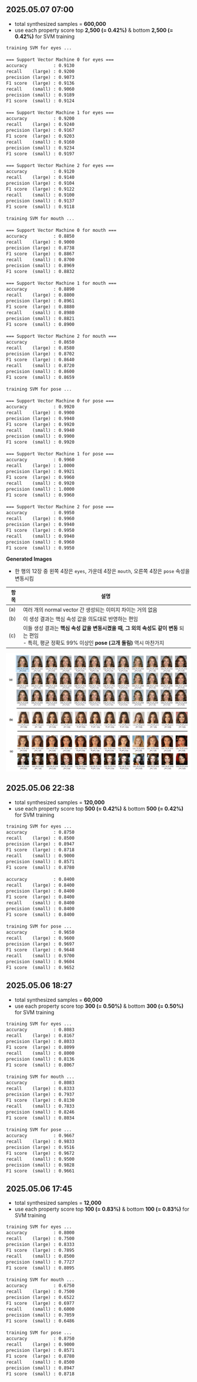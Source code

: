 ## 2025.05.07 07:00

* total synthesized samples = **600,000**
* use each property score top **2,500 (= 0.42%)** & bottom **2,500 (= 0.42%)** for SVM training

```
training SVM for eyes ...

=== Support Vector Machine 0 for eyes ===
accuracy          : 0.9130
recall    (large) : 0.9200
precision (large) : 0.9073
F1 score  (large) : 0.9136
recall    (small) : 0.9060
precision (small) : 0.9189
F1 score  (small) : 0.9124

=== Support Vector Machine 1 for eyes ===
accuracy          : 0.9200
recall    (large) : 0.9240
precision (large) : 0.9167
F1 score  (large) : 0.9203
recall    (small) : 0.9160
precision (small) : 0.9234
F1 score  (small) : 0.9197

=== Support Vector Machine 2 for eyes ===
accuracy          : 0.9120
recall    (large) : 0.9140
precision (large) : 0.9104
F1 score  (large) : 0.9122
recall    (small) : 0.9100
precision (small) : 0.9137
F1 score  (small) : 0.9118

training SVM for mouth ...

=== Support Vector Machine 0 for mouth ===
accuracy          : 0.8850
recall    (large) : 0.9000
precision (large) : 0.8738
F1 score  (large) : 0.8867
recall    (small) : 0.8700
precision (small) : 0.8969
F1 score  (small) : 0.8832

=== Support Vector Machine 1 for mouth ===
accuracy          : 0.8890
recall    (large) : 0.8800
precision (large) : 0.8961
F1 score  (large) : 0.8880
recall    (small) : 0.8980
precision (small) : 0.8821
F1 score  (small) : 0.8900

=== Support Vector Machine 2 for mouth ===
accuracy          : 0.8650
recall    (large) : 0.8580
precision (large) : 0.8702
F1 score  (large) : 0.8640
recall    (small) : 0.8720
precision (small) : 0.8600
F1 score  (small) : 0.8659

training SVM for pose ...

=== Support Vector Machine 0 for pose ===
accuracy          : 0.9920
recall    (large) : 0.9900
precision (large) : 0.9940
F1 score  (large) : 0.9920
recall    (small) : 0.9940
precision (small) : 0.9900
F1 score  (small) : 0.9920

=== Support Vector Machine 1 for pose ===
accuracy          : 0.9960
recall    (large) : 1.0000
precision (large) : 0.9921
F1 score  (large) : 0.9960
recall    (small) : 0.9920
precision (small) : 1.0000
F1 score  (small) : 0.9960

=== Support Vector Machine 2 for pose ===
accuracy          : 0.9950
recall    (large) : 0.9960
precision (large) : 0.9940
F1 score  (large) : 0.9950
recall    (small) : 0.9940
precision (small) : 0.9960
F1 score  (small) : 0.9950
```

**Generated Images**

* 한 행의 12장 중 왼쪽 4장은 ```eyes```, 가운데 4장은 ```mouth```, 오른쪽 4장은 ```pose``` 속성을 변동시킴

| 항목  | 설명                                                                                                    |
|-----|-------------------------------------------------------------------------------------------------------|
| (a) | 여러 개의 normal vector 간 생성되는 이미지 차이는 거의 없음                                                              |
| (b) | 이 생성 결과는 핵심 속성 값을 의도대로 반영하는 편임                                                                        |
| (c) | 이들 생성 결과는 **핵심 속성 값을 변동시켰을 때, 그 외의 속성도 같이 변동** 되는 편임<br>- 특히, 평균 정확도 99% 이상인 **pose (고개 돌림)** 역시 마찬가지 |

![image](../../../../images/250502_7.PNG)

## 2025.05.06 22:38

* total synthesized samples = **120,000**
* use each property score top **500 (= 0.42%)** & bottom **500 (= 0.42%)** for SVM training

```
training SVM for eyes ...
accuracy          : 0.8750
recall    (large) : 0.8500
precision (large) : 0.8947
F1 score  (large) : 0.8718
recall    (small) : 0.9000
precision (small) : 0.8571
F1 score  (small) : 0.8780

accuracy          : 0.8400
recall    (large) : 0.8400
precision (large) : 0.8400
F1 score  (large) : 0.8400
recall    (small) : 0.8400
precision (small) : 0.8400
F1 score  (small) : 0.8400

training SVM for pose ...
accuracy          : 0.9650
recall    (large) : 0.9600
precision (large) : 0.9697
F1 score  (large) : 0.9648
recall    (small) : 0.9700
precision (small) : 0.9604
F1 score  (small) : 0.9652
```

## 2025.05.06 18:27

* total synthesized samples = **60,000**
* use each property score top **300 (= 0.50%)** & bottom **300 (= 0.50%)** for SVM training

```
training SVM for eyes ...
accuracy          : 0.8083
recall    (large) : 0.8167
precision (large) : 0.8033
F1 score  (large) : 0.8099
recall    (small) : 0.8000
precision (small) : 0.8136
F1 score  (small) : 0.8067

training SVM for mouth ...
accuracy          : 0.8083
recall    (large) : 0.8333
precision (large) : 0.7937
F1 score  (large) : 0.8130
recall    (small) : 0.7833
precision (small) : 0.8246
F1 score  (small) : 0.8034

training SVM for pose ...
accuracy          : 0.9667
recall    (large) : 0.9833
precision (large) : 0.9516
F1 score  (large) : 0.9672
recall    (small) : 0.9500
precision (small) : 0.9828
F1 score  (small) : 0.9661
```

## 2025.05.06 17:45

* total synthesized samples = **12,000**
* use each property score top **100 (= 0.83%)** & bottom **100 (= 0.83%)** for SVM training

```
training SVM for eyes ...
accuracy          : 0.8000
recall    (large) : 0.7500
precision (large) : 0.8333
F1 score  (large) : 0.7895
recall    (small) : 0.8500
precision (small) : 0.7727
F1 score  (small) : 0.8095

training SVM for mouth ...
accuracy          : 0.6750
recall    (large) : 0.7500
precision (large) : 0.6522
F1 score  (large) : 0.6977
recall    (small) : 0.6000
precision (small) : 0.7059
F1 score  (small) : 0.6486

training SVM for pose ...
accuracy          : 0.8750
recall    (large) : 0.9000
precision (large) : 0.8571
F1 score  (large) : 0.8780
recall    (small) : 0.8500
precision (small) : 0.8947
F1 score  (small) : 0.8718
```